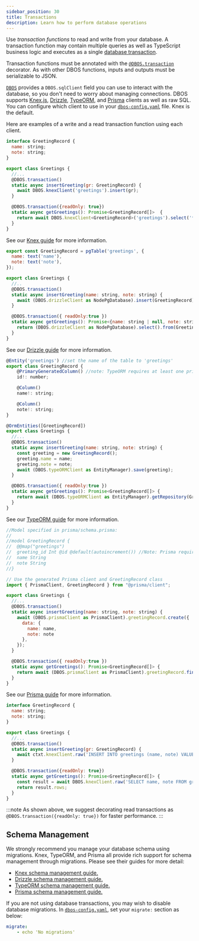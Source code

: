 ```yaml
---
sidebar_position: 30
title: Transactions
description: Learn how to perform database operations
---
```


Use _transaction functions_ to read and write from your database. A transaction function may contain multiple queries as well as TypeScript business logic and executes as a single [database transaction](https://en.wikipedia.org/wiki/Database_transaction). 

Transaction functions must be annotated with the [`@DBOS.transaction`](../../reference/transactapi/dbos-class#dbostransaction) decorator.
As with other DBOS functions, inputs and outputs must be serializable to JSON.

[`DBOS`](../../reference/transactapi/dbos-class#accesing-sql-database-clients) provides a `DBOS.sqlClient` field you can use to interact with the database, so you don't need to worry about managing connections.
DBOS supports [Knex.js](./orms/using-knex.md), [Drizzle](./orms/using-drizzle.md), [TypeORM](./orms/using-typeorm.md), and [Prisma](./orms/using-prisma.md) clients as well as raw SQL.
You can configure which client to use in your [`dbos-config.yaml`](../../reference/configuration.md) file.  Knex is the default.

Here are examples of a write and a read transaction function using each client.

<Tabs groupId="database-clients">
<TabItem value="knex" label="Knex">

```javascript
interface GreetingRecord {
  name: string;
  note: string;
}

export class Greetings {
  //...
  @DBOS.transaction()
  static async insertGreeting(gr: GreetingRecord) {
    await DBOS.knexClient('greetings').insert(gr);
  }

  @DBOS.transaction({readOnly: true})
  static async getGreetings(): Promise<GreetingRecord[]>  {
    return await DBOS.knexClient<GreetingRecord>('greetings').select('*');
  }
}
```

See our [Knex guide](./orms/using-knex.md) for more information.

</TabItem>
<TabItem value="drizzle" label="Drizzle">

```javascript
export const GreetingRecord = pgTable('greetings', {
  name: text('name'),
  note: text('note'),
});

export class Greetings {
  //..
  @DBOS.transaction()
  static async insertGreeting(name: string, note: string) {
    await (DBOS.drizzleClient as NodePgDatabase).insert(GreetingRecord).values({name: name, note: note});
  }

  @DBOS.transaction({ readOnly:true })
  static async getGreetings(): Promise<{name: string | null, note: string | null}[]> {
    return (DBOS.drizzleClient as NodePgDatabase).select().from(GreetingRecord);
  }
}
```

See our [Drizzle guide](./orms/using-drizzle.md) for more information.

</TabItem>
<TabItem value="typeorm" label="TypeORM">

```javascript
@Entity('greetings') //set the name of the table to 'greetings'
export class GreetingRecord {
    @PrimaryGeneratedColumn() //note: TypeORM requires at least one primary key
    id!: number;

    @Column()
    name!: string;

    @Column()
    note!: string;
}

@OrmEntities([GreetingRecord])
export class Greetings {
  //...
  @DBOS.transaction()
  static async insertGreeting(name: string, note: string) {
    const greeting = new GreetingRecord();
    greeting.name = name;
    greeting.note = note;
    await (DBOS.typeORMClient as EntityManager).save(greeting);
  }

  @DBOS.transaction({ readOnly:true })
  static async getGreetings(): Promise<GreetingRecord[]> {
    return await (DBOS.typeORMClient as EntityManager).getRepository(GreetingRecord).find();
  }  
}
```

See our [TypeORM guide](./orms/using-typeorm) for more information.


</TabItem>
<TabItem value="prisma" label="Prisma">

```javascript
//Model specified in prisma/schema.prisma:
//
//model GreetingRecord {
//  @@map("greetings") 
//  greeting_id Int @id @default(autoincrement()) //Note: Prisma requires at least one primary key
//  name String
//  note String
//}

// Use the generated Prisma client and GreetingRecord class
import { PrismaClient, GreetingRecord } from "@prisma/client";

export class Greetings {
  //...
  @DBOS.transaction()
  static async insertGreeting(name: string, note: string) {
    await (DBOS.prismaClient as PrismaClient).greetingRecord.create({
      data: {
        name: name,
        note: note
      },
    });
  }

  @DBOS.transaction({ readOnly:true })
  static async getGreetings(): Promise<GreetingRecord[]> {
    return await (DBOS.prismaClient as PrismaClient).greetingRecord.findMany();
  }
}
```

See our [Prisma guide](./orms/using-prisma.md) for more information.


</TabItem>
<TabItem value="raw" label="Raw SQL w/ Knex">

```javascript
interface GreetingRecord {
  name: string;
  note: string;
}

export class Greetings {
  //...
  @DBOS.transaction()
  static async insertGreeting(gr: GreetingRecord) {
    await ctxt.knexClient.raw('INSERT INTO greetings (name, note) VALUES (?, ?)', [gr.name, gr.note]);
  }

  @DBOS.transaction({readOnly: true})
  static async getGreetings(): Promise<GreetingRecord[]> {
    const result = await DBOS.knexClient.raw('SELECT name, note FROM greetings') as { rows: GreetingRecord[] };
    return result.rows;
  }
}
```

</TabItem>
</Tabs>

:::note
As shown above, we suggest decorating read transactions as `@DBOS.transaction({readOnly: true})` for faster performance.
:::

## Schema Management

We strongly recommend you manage your database schema using migrations.
Knex, TypeORM, and Prisma all provide rich support for schema management through migrations.
Please see their guides for more detail:

- [Knex schema management guide.](./orms/using-knex.md#schema-management)
- [Drizzle schema management guide.](./orms/using-drizzle.md#schema-management)
- [TypeORM schema management guide.](./orms/using-typeorm.md#schema-management)
- [Prisma schema management guide.](./orms/using-prisma.md#schema-management)

If you are not using database transactions, you may wish to disable database migrations.
In [`dbos-config.yaml`](../../reference/configuration.md), set your `migrate:` section as below:

```yaml
migrate:
    - echo 'No migrations'  
```
